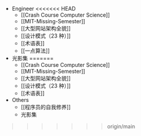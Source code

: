 - Engineer
<<<<<<< HEAD
	- [[Crash Course Computer Science]]
	- [[MIT-Missing-Semester]]
	- [[大型网站架构全貌]]
	- [[设计模式（23 种）]]
	- [[术语表]]
	- [[一点算法]]
- 光影集
=======
  - [[Crash Course Computer Science]]
  - [[MIT-Missing-Semester]]
  - [[大型网站架构全貌]]
  - [[设计模式（23 种）]]
  - [[术语表]]
- Others
  - [[程序员的自我修养]]
  - 光影集
>>>>>>> origin/main
